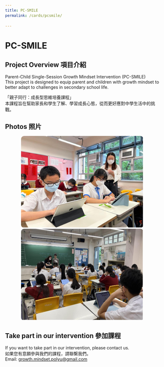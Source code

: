 ```yaml
---
title: PC-SMILE
permalink: /cards/pcsmile/

---
```


# PC-SMILE


## Project Overview 項目介紹
Parent-Child Single-Session Growth Mindset Intervention (PC-SMILE) <br/>
This project is designed to equip parent and children with growth mindset to better adapt to challenges in secondary school life.

「親子同行：成長型思維培養課程」<br/>
本課程旨在幫助家長和學生了解、學習成長心態，從而更好應對中學生活中的挑戰。

## Photos 照片
<center> 

<img src="/images/pc1.jpg" alt="PC-SMILE Image" width="400" height="300" style="border-radius: 10px;">
<img src="/images/pc2.jpg" alt="PC-SMILE Image" width="400" height="300" style="border-radius: 10px;">

</center>

## Take part in our intervention 參加課程
<!--
[Click here to take the parent version survey  
點擊此處參與父母版課程](https://hkpuhealthandsocial.au1.qualtrics.com/jfe/form/SV_6flZShlGWSyv0mG) <br/>
[Click here to take the parent version survey  
點擊此處參與學生版課程](https://hkpuhealthandsocial.au1.qualtrics.com/jfe/form/SV_6KDmWgWi7SoP7dY)
-->
If you want to take part in our intervention, please contact us.<br/>
如果您有意願參與我們的課程，請聯繫我們。<br/>
Email: growth.mindset.polyu@gmail.com